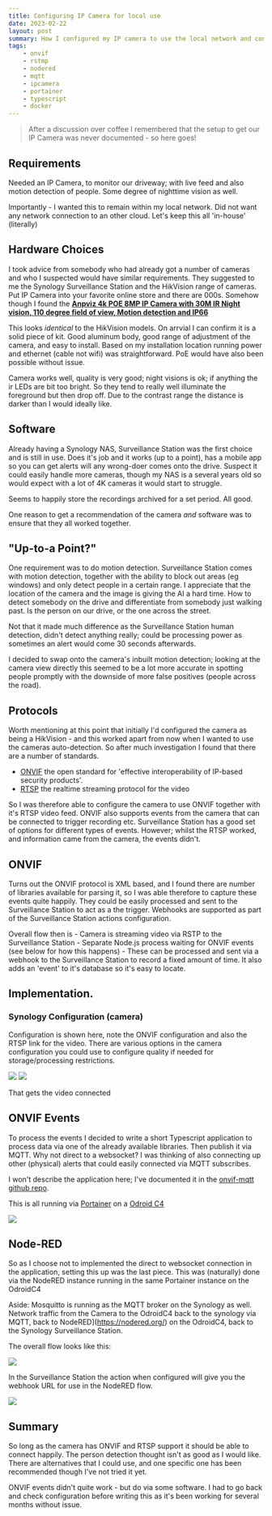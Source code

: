 ```yaml
---
title: Configuring IP Camera for local use
date: 2023-02-22
layout: post
summary: How I configured my IP camera to use the local network and connect to Synology Surveillence Stations AND get motion events detected.
tags:
    - onvif
    - rstmp
    - nodered
    - mqtt
    - ipcamera
    - portainer
    - typescript
    - docker
---
```


> After a discussion over coffee I remembered that the setup to get our IP Camera was never documented - so here goes!

## Requirements
Needed an IP Camera, to monitor our driveway; with live feed and also motion detection of people. Some degree of nighttime vision as well. 

Importantly - I wanted this to remain within my local network. Did not want any network connection to an other cloud. Let's keep this all 'in-house' (literally)

## Hardware Choices

I took advice from somebody who had already got a number of cameras and who I suspected would have similar requirements. They suggested to me the Synology Surveillance Station and the HikVision range of cameras.  Put IP Camera into your favorite online store and there are 000s. Somehow though I found the [**Anpviz 4k POE 8MP IP Camera with 30M IR Night vision, 110 degree field of view, Motion detection and IP66**](https://www.amazon.co.uk/gp/product/B07N3Z7JTT/)  

This looks _identical_ to the HikVision models.  On arrvial I can confirm it is a solid piece of kit. Good aluminum body, good range of adjustment of the camera, and easy to install.  Based on my installation location running power and ethernet (cable not wifi) was straightforward. PoE would have also been possible without issue.

Camera works well, quality is very good; night visions is ok; if anything the ir LEDs are bit too bright. So they tend to really well illuminate the foreground but then drop off. Due to the contrast range the distance is darker than I would ideally like.

## Software 

Already having a Synology NAS, Surveillance Station was the first choice and is still in use. Does it's job and it works (up to a point), has a mobile app so you can get alerts will any wrong-doer comes onto the drive. Suspect it could easily handle more cameras, though my NAS is a several years old so would expect with a lot of 4K cameras it would start to struggle.

Seems to happily store the recordings archived for a set period. All good.

One reason to get a recommendation of the camera _and_ software was to ensure that they all worked together. 

## "Up-to-a Point?"

One requirement was to do motion detection. Surveillance Station comes with motion detection, together with the ability to block out areas (eg windows) and only detect people in a certain range. I appreciate that the location of the camera and the image is giving the AI a hard time. How to detect somebody on the drive and differentiate from somebody just walking past. Is the person on our drive, or the one across the street. 

Not that it made much difference as the  Surveillance Station human detection, didn't detect anything really; could be processing power as sometimes an alert would come 30 seconds afterwards.

I decided to swap onto the camera's inbuilt motion detection; looking at the camera view directly this seemed to be a lot more accurate in spotting people promptly with the downside of more false positives (people across the road).

## Protocols
Worth mentioning at this point that initially I'd configured the camera as being a HikVision - and this worked apart from now when I wanted to use the cameras auto-detection. So after much investigation I found that there are a number of standards. 

- [ONVIF](https://www.onvif.org/) the open standard for 'effective interoperability of IP-based security products'.
- [RTSP](https://en.wikipedia.org/wiki/Real_Time_Streaming_Protocol) the realtime streaming protocol for the video

So I was therefore able to configure the camera to use ONVIF together with it's RTSP video feed. ONVIF also supports events from the camera that can be connected to trigger recording etc. Surveillance Station has a good set of options for different types of events. However; whilst the RTSP worked, and information came from the camera, the events didn't.


## ONVIF

Turns out the ONVIF protocol is XML based, and I found there are number of libraries available for parsing it, so I was able therefore to capture these events quite happily. They could be easily processed and sent to the  Surveillance Station to act as a the trigger. Webhooks are supported as part of the  Surveillance Station actions configuration. 

Overall flow then is
    - Camera is streaming video via RSTP to the  Surveillance Station
    - Separate Node.js process waiting for ONVIF events (see below for how this happens)
    - These can be processed and sent via a webhook to the  Surveillance Station to record a fixed amount of time. It also adds an 'event' to it's database so it's easy to locate.

## Implementation.

### Synology Configuration (camera)

Configuration is shown here, note the ONVIF configuration and also the RTSP link for the video. There are various options in the camera configuration you could use to configure quality if needed for storage/processing restrictions.

![](/ipcamera/SynologySurveillance_1.png)
![](/ipcamera/SynologySurveillance_3.png)

That gets the video connected

## ONVIF Events

To process the events I decided to write a short Typescript application to process data via one of the already available libraries. Then publish it via MQTT. Why not direct to a websocket? I was thinking of also connecting up other (physical) alerts that could easily connected via MQTT subscribes.

I won't describe the application here; I've documented it in the [onvif-mqtt github repo](https://github.com/ampretia/onvif-mqtt).

This is all running via [Portainer](https://www.portainer.io/) on a [Odroid C4](https://www.odroid.co.uk/ODROID-C4)

![](/ipcamera/PortainerSetip.png)

## Node-RED

So as I choose not to implemented the direct to websocket connection in the application, setting this up was the last piece. 
This was (naturally) done via the NodeRED instance running in the same Portainer instance on the OdroidC4

Aside: Mosquitto is running as the MQTT broker on the Synology as well. Network traffic from the Camera to the OdroidC4 back to the synology via MQTT, back to NodeRED](https://nodered.org/) on the OdroidC4, back to the Synology Surveillance Station. 

The overall flow looks like this:

![](/ipcamera/NodeRED_1.png)

In the Surveillance Station the action when configured will give you the webhook URL for use in the NodeRED flow.

![](/ipcamera/SynologySurveillance_4.png)

## Summary

So long as the camera has ONVIF and RTSP support it should be able to connect happily. The person detection thought isn't as good as I would like. There are alternatives that I could use, and one specific one has been recommended though I've not tried it yet.

ONVIF events didn't quite work - but do via some software. I had to go back and check configuration before writing this as it's been working for several months without issue. 